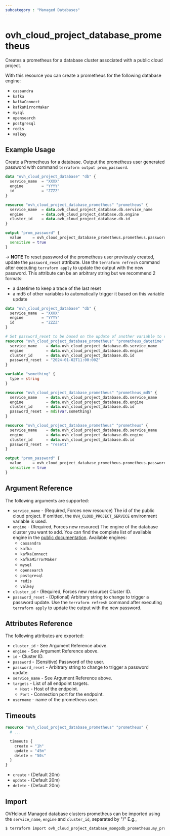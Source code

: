 ```yaml
---
subcategory : "Managed Databases"
---
```


# ovh_cloud_project_database_prometheus

Creates a prometheus for a database cluster associated with a public cloud project.

With this resource you can create a prometheus for the following database engine:

* `cassandra`
* `kafka`
* `kafkaConnect`
* `kafkaMirrorMaker`
* `mysql`
* `opensearch`
* `postgresql`
* `redis`
* `valkey`

## Example Usage

Create a Prometheus for a database. Output the prometheus user generated password with command `terraform output prom_password`.

```terraform
data "ovh_cloud_project_database" "db" {
  service_name  = "XXXX"
  engine        = "YYYY"
  id            = "ZZZZ"
}

resource "ovh_cloud_project_database_prometheus" "prometheus" {
  service_name  = data.ovh_cloud_project_database.db.service_name
  engine        = data.ovh_cloud_project_database.db.engine
  cluster_id    = data.ovh_cloud_project_database.db.id
}

output "prom_password" {
  value     = ovh_cloud_project_database_prometheus.prometheus.password
  sensitive = true
}
```

-> **NOTE** To reset password of the prometheus user previously created, update the `password_reset` attribute. Use the `terraform refresh` command after executing `terraform apply` to update the output with the new password. This attribute can be an arbitrary string but we recommend 2 formats:
- a datetime to keep a trace of the last reset
- a md5 of other variables to automatically trigger it based on this variable update

```terraform
data "ovh_cloud_project_database" "db" {
  service_name  = "XXXX"
  engine        = "YYYY"
  id            = "ZZZZ"
}

# Set password_reset to be based on the update of another variable to reset the password
resource "ovh_cloud_project_database_prometheus" "prometheus_datetime" {
  service_name    = data.ovh_cloud_project_database.db.service_name
  engine          = data.ovh_cloud_project_database.db.engine
  cluster_id      = data.ovh_cloud_project_database.db.id
  password_reset  = "2024-01-02T11:00:00Z"
}

variable "something" {
  type = string
}

resource "ovh_cloud_project_database_prometheus" "prometheus_md5" {
  service_name    = data.ovh_cloud_project_database.db.service_name
  engine          = data.ovh_cloud_project_database.db.engine
  cluster_id      = data.ovh_cloud_project_database.db.id
  password_reset  = md5(var.something)
}

resource "ovh_cloud_project_database_prometheus" "prometheus" {
  service_name    = data.ovh_cloud_project_database.db.service_name
  engine          = data.ovh_cloud_project_database.db.engine
  cluster_id      = data.ovh_cloud_project_database.db.id
  password_reset  = "reset1"
}

output "prom_password" {
  value     = ovh_cloud_project_database_prometheus.prometheus.password
  sensitive = true
}
```

## Argument Reference

The following arguments are supported:

* `service_name` - (Required, Forces new resource) The id of the public cloud project. If omitted, the `OVH_CLOUD_PROJECT_SERVICE` environment variable is used.
* `engine` - (Required, Forces new resource) The engine of the database cluster you want to add. You can find the complete list of available engine in the [public documentation](https://docs.ovh.com/gb/en/publiccloud/databases). Available engines:
  * `cassandra`
  * `kafka`
  * `kafkaConnect`
  * `kafkaMirrorMaker`
  * `mysql`
  * `opensearch`
  * `postgresql`
  * `redis`
  * `valkey`
* `cluster_id` - (Required, Forces new resource) Cluster ID.
* `password_reset` - (Optional) Arbitrary string to change to trigger a password update. Use the `terraform refresh` command after executing `terraform apply` to update the output with the new password.

## Attributes Reference

The following attributes are exported:

* `cluster_id` - See Argument Reference above.
* `engine` - See Argument Reference above.
* `id` - Cluster ID.
* `password` - (Sensitive) Password of the user.
* `password_reset` - Arbitrary string to change to trigger a password update.
* `service_name` - See Argument Reference above.
* `targets` - List of all endpoint targets.
  * `Host` - Host of the endpoint.
  * `Port` - Connection port for the endpoint.
* `username` - name of the prometheus user.

## Timeouts

```terraform
resource "ovh_cloud_project_database_prometheus" "prometheus" {
  # ...

  timeouts {
    create = "1h"
    update = "45m"
    delete = "50s"
  }
}
```
* `create` - (Default 20m)
* `update` - (Default 20m)
* `delete` - (Default 20m)

## Import

OVHcloud Managed database clusters prometheus can be imported using the `service_name`, `engine` and `cluster_id`, separated by "/" E.g.,

```bash
$ terraform import ovh_cloud_project_database_mongodb_prometheus.my_prometheus service_name/engine/cluster_id
```
